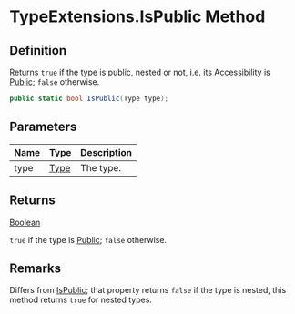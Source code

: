 # TypeExtensions.IsPublic Method
## Definition

Returns `true` if the type is public, nested or not, i.e. its [Accessibility](MrKWatkins.Reflection.Accessibility.md) is [Public](MrKWatkins.Reflection.Accessibility.md#fields); `false` otherwise.

```c#
public static bool IsPublic(Type type);
```

## Parameters

| Name | Type | Description |
| ---- | ---- | ----------- |
| type | [Type](https://learn.microsoft.com/en-gb/dotnet/api/System.Type) | The type. |

## Returns

[Boolean](https://learn.microsoft.com/en-gb/dotnet/api/System.Boolean)

`true` if the type is [Public](MrKWatkins.Reflection.Accessibility.md#fields); `false` otherwise.
## Remarks

Differs from [IsPublic](https://learn.microsoft.com/en-gb/dotnet/api/System.Type.IsPublic); that property returns `false` if the type is nested, this method returns `true` for nested types.
